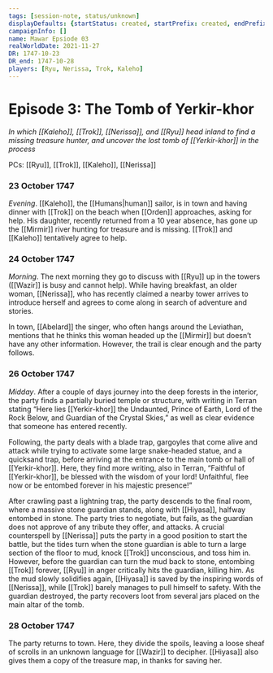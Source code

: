 ```yaml
---
tags: [session-note, status/unknown]
displayDefaults: {startStatus: created, startPrefix: created, endPrefix: destroyed, endStatus: destroyed}
campaignInfo: []
name: Mawar Epsiode 03
realWorldDate: 2021-11-27
DR: 1747-10-23
DR_end: 1747-10-28
players: [Ryu, Nerissa, Trok, Kaleho]
---
```

# Episode 3: The Tomb of Yerkir-khor
*In which [[Kaleho]], [[Trok]], [[Nerissa]], and [[Ryu]] head inland to find a missing treasure hunter, and uncover the lost tomb of [[Yerkir-khor]] in the process*

PCs: [[Ryu]], [[Trok]], [[Kaleho]], [[Nerissa]]

### 23 October 1747
*Evening*. [[Kaleho]], the [[Humans|human]] sailor, is in town and having dinner with [[Trok]] on the beach when [[Orden]] approaches, asking for help. His daughter, recently returned from a 10 year absence, has gone up the [[Mirmir]] river hunting for treasure and is missing. [[Trok]] and [[Kaleho]] tentatively agree to help.

### 24 October 1747
*Morning*. The next morning they go to discuss with [[Ryu]] up in the towers ([[Wazir]] is busy and cannot help). While having breakfast, an older woman, [[Nerissa]], who has recently claimed a nearby tower arrives to introduce herself and agrees to come along in search of adventure and stories. 

In town, [[Abelard]] the singer, who often hangs around the Leviathan, mentions that he thinks this woman headed up the [[Mirmir]] but doesn’t have any other information. However, the trail is clear enough and the party follows. 

### 26 October 1747
*Midday*. After a couple of days journey into the deep forests in the interior, the party finds a partially buried temple or structure, with writing in Terran stating “Here lies [[Yerkir-khor]] the Undaunted, Prince of Earth, Lord of the Rock Below, and Guardian of the Crystal Skies,” as well as clear evidence that someone has entered recently. 

Following, the party deals with a blade trap, gargoyles that come alive and attack while trying to activate some large snake-headed statue, and a quicksand trap, before arriving at the entrance to the main tomb or hall of [[Yerkir-khor]]. Here, they find more writing, also in Terran, “Faithful of [[Yerkir-khor]], be blessed with the wisdom of your lord! Unfaithful, flee now or be entombed forever in his majestic presence!” 

After crawling past a lightning trap, the party descends to the final room, where a massive stone guardian stands, along with [[Hiyasa]], halfway entombed in stone. The party tries to negotiate, but fails, as the guardian does not approve of any tribute they offer, and attacks. A crucial counterspell by [[Nerissa]] puts the party in a good position to start the battle, but the tides turn when the stone guardian is able to turn a large section of the floor to mud, knock [[Trok]] unconscious, and toss him in. However, before the guardian can turn the mud back to stone, entombing [[Trok]] forever, [[Ryu]] in anger critically hits the guardian, killing him. As the mud slowly solidifies again, [[Hiyasa]] is saved by the inspiring words of [[Nerissa]], while [[Trok]] barely manages to pull himself to safety. With the guardian destroyed, the party recovers loot from several jars placed on the main altar of the tomb.

### 28 October 1747
The party returns to town. Here, they divide the spoils, leaving a loose sheaf of scrolls in an unknown language for [[Wazir]] to decipher. [[Hiyasa]] also gives them a copy of the treasure map, in thanks for saving her.
